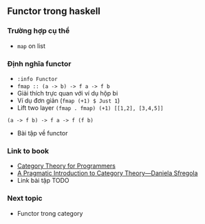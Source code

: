 ## Functor trong haskell

###  Trường hợp cụ thể

- `map` on list

### Định nghĩa functor

- `:info Functor`
- `fmap :: (a -> b) -> f a -> f b`
- Giải thích trực quan với ví dụ hộp bi 
- Ví dụ đơn giản (`fmap (+1) $ Just 1`)
- Lift two layer `(fmap . fmap) (+1) [[1,2], [3,4,5]]`
```
(a -> f b) -> f a -> f (f b)
```
- Bài tập về functor

### Link to book

- [Category Theory for Programmers](https://github.com/hmemcpy/milewski-ctfp-pdf)
- [A Pragmatic Introduction to Category Theory—Daniela Sfregola
](https://www.youtube.com/watch?v=Ss149MsZluI&t=1491s)
- Link bài tập TODO 

### Next topic

- Functor trong category
